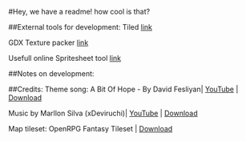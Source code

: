 #Hey, we have a readme! how cool is that?

##External tools for development:
Tiled [link](https://www.mapeditor.org/)

GDX Texture packer [link](https://github.com/crashinvaders/gdx-texture-packer-gui)

Usefull online Spritesheet tool [link](https://www.leshylabs.com/apps/sstool/)

##Notes on development:

##Credits:
Theme song: A Bit Of Hope - By David Fesliyan|
[YouTube](https://www.youtube.com/watch?v=Ju1D6nFWxfM) |
[Download](https://www.fesliyanstudios.com/royalty-free-music/download/a-bit-of-hope/565)

Music by Marllon Silva (xDeviruchi)|
[YouTube](https://youtu.be/5bn3Jmvep1k) |
[Download](https://xdeviruchi.itch.io/8-bit-fantasy-adventure-music-pack/download/eyJleHBpcmVzIjoxNjU0NjU2NDg3LCJpZCI6OTc1Mzg1fQ%3d%3d.e0dJdMAqun50unGeVEFLNo%2fLoX4%3d)

Map tileset: OpenRPG Fantasy Tileset |
[Download](https://finalbossblues.itch.io/openrtp-tiles)